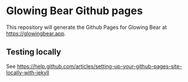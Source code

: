 # Glowing Bear Github pages

This repository will generate the Github Pages for Glowing Bear at https://glowingbear.app.

## Testing locally

See https://help.github.com/articles/setting-up-your-github-pages-site-locally-with-jekyll